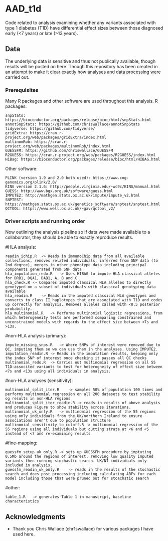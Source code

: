 # AAD_t1d

Code related to analysis examining whether any variants associated with type 1 diabetes (T1D) have  differential effect sizes between those diagnosed early (<7 years) or late (>13 years).

## Data

The underlying data is sensitive and thus not publically available, though results will be posted on here. Though this repository has been created in an attempt to make it clear exactly how analyses and data processing were carried out.

### Prerequisites

Many R packages and other software are used throughout this analysis. 
R packages:

```
snpStats: https://bioconductor.org/packages/release/bioc/html/snpStats.html
annotSnpStats: https://github.com/chr1swallace/annotSnpStats
tidyverse: https://github.com/tidyverse/
gridExtra: https://cran.r-project.org/web/packages/gridExtra/index.html
multinomRob: https://cran.r-project.org/web/packages/multinomRob/index.html 
GUESSFM: https://github.com/chr1swallace/GUESSFM
R2GUESS: https://cran.r-project.org/web/packages/R2GUESS/index.html
HiBag: https://bioconductor.org/packages/release/bioc/html/HIBAG.html
```

Other software:
```
PLINK (version 1.9 and 2.0 both used): https://www.cog-genomics.org/plink/2.0/
KING version 2.1.6: http://people.virginia.edu/~wc9c/KING/manual.html
GUESS: http://www.bgx.org.uk/software/guess.html
IMPUTE2: http://mathgen.stats.ox.ac.uk/impute/impute_v2.html 
SNPTEST: https://mathgen.stats.ox.ac.uk/genetics_software/snptest/snptest.html
QCTOOL: https://www.well.ox.ac.uk/~gav/qctool_v2/
```

### Driver scripts and running order

Now outlining the analysis pipeline so if data were made available to a collaborator, they should be able to exactly reproduce results.


#HLA analysis:
```
readin_ichip.R	-> Reads in immunoChip data from all available collections, removes related individuals, inferred from SNP data (to 2nd degree), merges in other phenotype data including principal components generated from SNP data
hla_imputation_redo.R	-> Uses HIBAG to impute HLA classical alleles for DRB1, DQA1, DAB1, A, B and C
hla_check.R	-> Compares imputed classical HLA alleles to directly genotyped on a subset of individuals with classical genotyping data available
hla_readin.R	-> Reads in the imputed classical HLA genotypes and converts to class II haplotypes that are associated with T1D and codes up correctly for analysis. Removes alleles called with <0.5 posterior probability.
hla_multinomial.R	-> Performs multinomial logistic regressions, from which heterogeneity tests are performed comparing constrained and unconstrained models with regards to the effect size between <7s and >13s.
```

#non-HLA analysis (primary):
```
impute_missing_snps.R	-> Where SNPs of interest were removed due to QC, imputing them so we can use them in the analyses. Using IMPUTE2.
imputation_readin.R	-> Reads in the imputation results, keeping only the index SNP of interest once checking it passes all QC checks
multinomial_redo.R	-> Carries out multinomial regression on all 55 T1D-associted variants to test for heterogneity of effect size between <7s and <13s using all individuals in analysis.
```
#non-HLA analyses (sensitivity):
```
multinomial_split_iter.R	-> samples 50% of population 100 times and performs multinomial regression on all 200 datasets to test stability og results in non-HLA regions
multinomial_split_iter_readin.R	-> reads in results of above analysis and produces Figure to show stability across iterations.
multinomial_uk_only.R	-> multinomial regression of the 55 regions using only individuals from the UK/northern Ireland to ensure associations aren't due to population structure
multinomial_sensitivity_to_cutoff.R -> multinomial regression of the 55 regions using all individuals but cutting strata at <6 and <5 instead of <7 and re-examining results
```

#fine-mapping:
```
guessfm_setup_uk_only.R	-> sets up GUESSFM procudure by imptuting 0.5Mb around the regions of interest, removing low quality imputed variants then running stochastic search. UK/NI individuals only included in analysis.
guessfm_readin_uk_only.R	-> reads in the results of the stochastic search and does post processing including calculating ABFs for each model including those that were pruned out for stoachstic search
```

#other:
```
table_1.R	-> generates Table 1 in manuscript, baseline characteristics
```


## Acknowledgments

* Thank you Chris Wallace (chr1swallace) for various packages I have used here.

